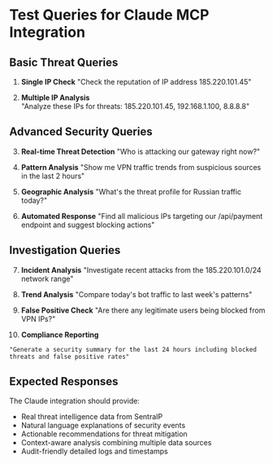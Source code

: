 # Test Queries for Claude MCP Integration

## Basic Threat Queries

1. **Single IP Check**
"Check the reputation of IP address 185.220.101.45"

2. **Multiple IP Analysis**  
"Analyze these IPs for threats: 185.220.101.45, 192.168.1.100, 8.8.8.8"

## Advanced Security Queries

3. **Real-time Threat Detection**
"Who is attacking our gateway right now?"

4. **Pattern Analysis**
"Show me VPN traffic trends from suspicious sources in the last 2 hours"

5. **Geographic Analysis**
"What's the threat profile for Russian traffic today?"

6. **Automated Response**
"Find all malicious IPs targeting our /api/payment endpoint and suggest blocking actions"

## Investigation Queries

7. **Incident Analysis**
"Investigate recent attacks from the 185.220.101.0/24 network range"

8. **Trend Analysis**
"Compare today's bot traffic to last week's patterns"

9. **False Positive Check**
"Are there any legitimate users being blocked from VPN IPs?"

10. **Compliance Reporting**
 ```
 "Generate a security summary for the last 24 hours including blocked threats and false positive rates"
 ```

## Expected Responses

The Claude integration should provide:
- Real threat intelligence data from SentraIP
- Natural language explanations of security events
- Actionable recommendations for threat mitigation
- Context-aware analysis combining multiple data sources
- Audit-friendly detailed logs and timestamps
